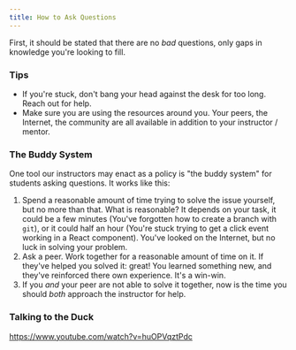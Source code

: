 ```yaml
---
title: How to Ask Questions
---
```


First, it should be stated that there are no _bad_ questions, only gaps in knowledge you're looking to fill.

### Tips

* If you're stuck, don't bang your head against the desk for too long. Reach out for help.
* Make sure you are using the resources around you. Your peers, the Internet, the community are all available in addition to your instructor / mentor.

### The Buddy System

One tool our instructors may enact as a policy is "the buddy system" for students asking questions. It works like this:

1. Spend a reasonable amount of time trying to solve the issue yourself, but no more than that. What is reasonable? It depends on your task, it could be a few minutes \(You've forgotten how to create a branch with `git`\), or it could half an hour \(You're stuck trying to get a click event working in a React component\). You've looked on the Internet, but no luck in solving your problem.
2. Ask a peer. Work together for a reasonable amount of time on it. If they've helped you solved it: great! You learned something new, and they've reinforced there own experience. It's a win-win.
3. If you _and_ your peer are not able to solve it together, now is the time you should _both_ approach the instructor for help.

### Talking to the Duck

https://www.youtube.com/watch?v=huOPVqztPdc
